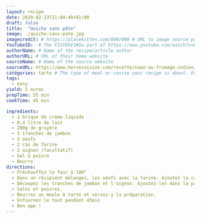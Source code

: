 ```yaml
---
layout: recipe
date: 2020-02-23T21:04:48+01:00
draft: false    
title:  "Quiche sans pâte"
image: ./quiche-sans-pate.jpg 
imagecredit: # https://placekitten.com/600/800 # URL to image source page, website, or creator
YouTubeID:  # The F2SYDXV1W1w part of https://www.youtube.com/watch?v=F2SYDXV1W1w
authorName: # Name of the recipe/article author
authorURL: # URL of their home website
sourceName: # Name of the source website
sourceURL: https://www.hervecuisine.com/recette/naan-au-fromage-indien/
catégories: tarte # The type of meal or course your recipe is about. For example: "dinner", "entree", or "dessert".
tags:
  - easy
yield: 5 euros
prepTime: 55 min
cookTime: 45 min

ingredients:
  - 1 brique de crème liquide
  - 0,4 litre de lait
  - 200g de gruyère
  - 3 tranches de jambon
  - 3 oeufs
  - 2 càs de farine
  - 1 oignon (facultatif)
  - Sel & poivre
  - Beurre
directions:
  - Préchauffez le four à 180°
  - Dans un récipient mélangez, les oeufs avec la farine. Ajoutez la crème liquide et le lait. 
  - Découpez les tranches de jambon et l'oignon. Ajoutez-les dans la prépartation avec le gruyère. 
  - Salez et poivrez. 
  - Beurrez un moule à tarte et versez-y la préparation. 
  - Enfournez le tout pendant 45min
  - Bon app ! 
---
```

